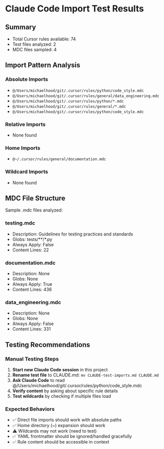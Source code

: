 # Claude Code Import Test Results

## Summary
- Total Cursor rules available: 74
- Test files analyzed: 2
- MDC files sampled: 4

## Import Pattern Analysis

### Absolute Imports
- `@/Users/michaelhood/git/.cursor/rules/python/code_style.mdc`
- `@/Users/michaelhood/git/.cursor/rules/general/data_engineering.mdc`
- `@/Users/michaelhood/git/.cursor/rules/python/*.mdc`
- `@/Users/michaelhood/git/.cursor/rules/general/*.mdc`
- `@/Users/michaelhood/git/.cursor/rules/python/code_style.mdc`

### Relative Imports
- None found

### Home Imports
- `@~/.cursor/rules/general/documentation.mdc`

### Wildcard Imports
- None found

## MDC File Structure
Sample .mdc files analyzed:

### testing.mdc
- Description: Guidelines for testing practices and standards
- Globs: tests/**/*.py
- Always Apply: False
- Content Lines: 22

### documentation.mdc
- Description: None
- Globs: None
- Always Apply: True
- Content Lines: 436

### data_engineering.mdc
- Description: None
- Globs: None
- Always Apply: False
- Content Lines: 331

## Testing Recommendations

### Manual Testing Steps
1. **Start new Claude Code session** in this project
2. **Rename test file** to CLAUDE.md: `mv CLAUDE-test-imports.md CLAUDE.md`
3. **Ask Claude Code** to read @/Users/michaelhood/git/.cursor/rules/python/code_style.mdc
4. **Verify content** by asking about specific rule details
5. **Test wildcards** by checking if multiple files load

### Expected Behaviors
- ✅ Direct file imports should work with absolute paths
- ✅ Home directory (~) expansion should work
- ⚠️  Wildcards may not work (need to test)
- ✅ YAML frontmatter should be ignored/handled gracefully
- ✅ Rule content should be accessible in context